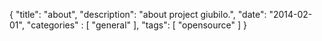 {
    "title": "about",
    "description": "about project giubilo.",
    "date": "2014-02-01",
    "categories" : [
    	 "general"
    ],
    "tags": [ "opensource" ]
}